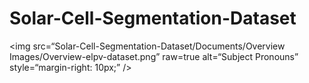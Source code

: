 # Solar-Cell-Segmentation-Dataset


<img
src=“Solar-Cell-Segmentation-Dataset/Documents/Overview Images/Overview-elpv-dataset.png”
raw=true
alt=“Subject Pronouns”
style=“margin-right: 10px;”
/>
